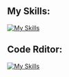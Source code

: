 ## My Skills:
[![My Skills](https://skillicons.dev/icons?i=php,mysql,symfony,linux,ubuntu,git,docker,postman&perline=10)](https://skillicons.dev)

## Code Rditor:
[![My Skills](https://skillicons.dev/icons?i=vscode&perline=10)](https://skillicons.dev)

